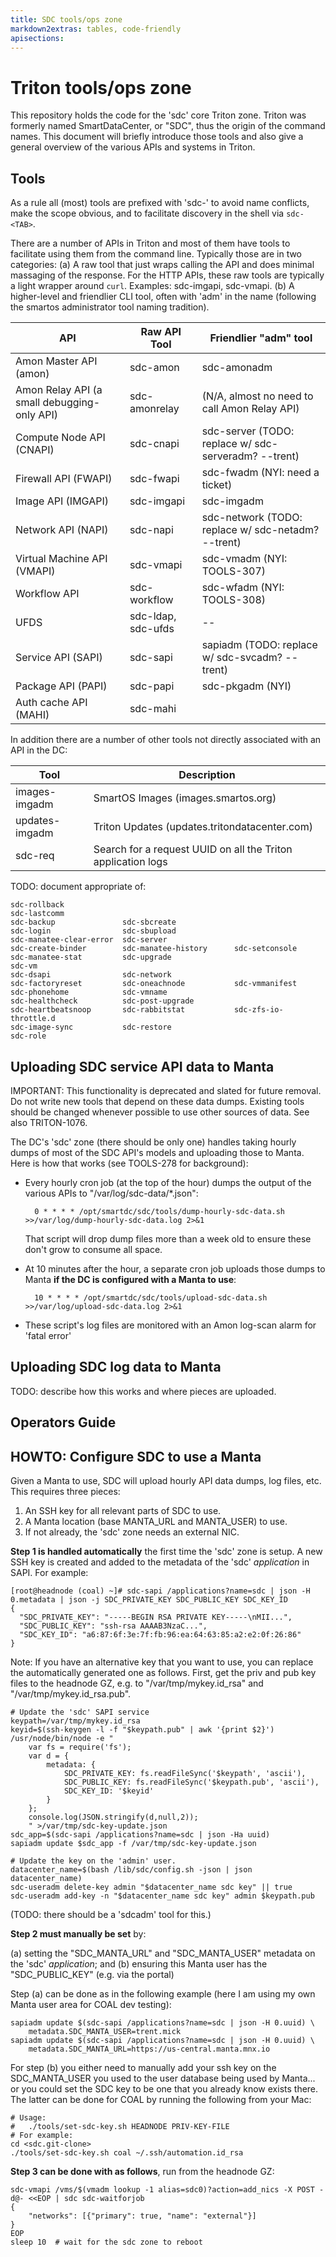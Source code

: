 ```yaml
---
title: SDC tools/ops zone
markdown2extras: tables, code-friendly
apisections:
---
```

<!--
    This Source Code Form is subject to the terms of the Mozilla Public
    License, v. 2.0. If a copy of the MPL was not distributed with this
    file, You can obtain one at http://mozilla.org/MPL/2.0/.
-->

<!--
    Copyright 2020 Joyent, Inc.
    Copyright 2024 MNX Cloud, Inc.
-->

# Triton tools/ops zone

This repository holds the code for the 'sdc' core Triton zone. Triton was
formerly named SmartDataCenter, or "SDC", thus the origin of the command names.
This document will briefly introduce those tools and also give a general
overview of the various APIs and systems in Triton.

## Tools

As a rule all (most) tools are prefixed with 'sdc-' to avoid name conflicts,
make the scope obvious, and to facilitate discovery in the shell via
`sdc-<TAB>`.

There are a number of APIs in Triton and most of them have tools to facilitate
using them from the command line. Typically those are in two categories:
(a) A raw tool that just wraps calling the API and does minimal massaging of
the response. For the HTTP APIs, these raw tools are typically a light wrapper
around `curl`. Examples: sdc-imgapi, sdc-vmapi. (b) A higher-level and
friendlier CLI tool, often with 'adm' in the name (following the smartos
administrator tool naming tradition).

| API                                         | Raw API Tool  | Friendlier "adm" tool                       |
| ------------------------------------------- | ------------- | ------------------------------------------- |
| Amon Master API (amon)                      | sdc-amon      | sdc-amonadm                                 |
| Amon Relay API (a small debugging-only API) | sdc-amonrelay | (N/A, almost no need to call Amon Relay API) |
| Compute Node API (CNAPI)                    | sdc-cnapi     | sdc-server (TODO: replace w/ sdc-serveradm? --trent) |
| Firewall API (FWAPI)                        | sdc-fwapi     | sdc-fwadm (NYI: need a ticket)              |
| Image API (IMGAPI)                          | sdc-imgapi    | sdc-imgadm                                  |
| Network API (NAPI)                          | sdc-napi      | sdc-network (TODO: replace w/ sdc-netadm? --trent) |
| Virtual Machine API (VMAPI)                 | sdc-vmapi     | sdc-vmadm (NYI: TOOLS-307)                  |
| Workflow API                                | sdc-workflow  | sdc-wfadm (NYI: TOOLS-308)                  |
| UFDS                                        | sdc-ldap, sdc-ufds | --                                     |
| Service API (SAPI)                          | sdc-sapi      | sapiadm (TODO: replace w/ sdc-svcadm? --trent) |
| Package API (PAPI)                          | sdc-papi      | sdc-pkgadm (NYI)                            |
| Auth cache API (MAHI)                       | sdc-mahi      |                                             |

In addition there are a number of other tools not directly associated with
an API in the DC:

| Tool           | Description                                                  |
| -------------- | ------------------------------------------------------------ |
| images-imgadm  | SmartOS Images (images.smartos.org)                          |
| updates-imgadm | Triton Updates (updates.tritondatacenter.com)                |
| sdc-req        | Search for a request UUID on all the Triton application logs |

TODO: document appropriate of:

    sdc-rollback
    sdc-lastcomm
    sdc-backup               sdc-sbcreate
    sdc-login                sdc-sbupload
    sdc-manatee-clear-error  sdc-server
    sdc-create-binder        sdc-manatee-history      sdc-setconsole
    sdc-manatee-stat         sdc-upgrade
    sdc-vm
    sdc-dsapi                sdc-network
    sdc-factoryreset         sdc-oneachnode           sdc-vmmanifest
    sdc-phonehome            sdc-vmname
    sdc-healthcheck          sdc-post-upgrade
    sdc-heartbeatsnoop       sdc-rabbitstat           sdc-zfs-io-throttle.d
    sdc-image-sync           sdc-restore
    sdc-role

## Uploading SDC service API data to Manta

IMPORTANT: This functionality is deprecated and slated for future removal. Do
not write new tools that depend on these data dumps. Existing tools should be
changed whenever possible to use other sources of data. See also TRITON-1076.

The DC's 'sdc' zone (there should be only one) handles taking hourly dumps
of most of the SDC API's models and uploading those to Manta. Here is how
that works (see TOOLS-278 for background):

- Every hourly cron job (at the top of the hour) dumps the output of
  the various APIs to "/var/log/sdc-data/*.json":

        0 * * * * /opt/smartdc/sdc/tools/dump-hourly-sdc-data.sh >>/var/log/dump-hourly-sdc-data.log 2>&1

  That script will drop dump files more than a week old to ensure these don't
  grow to consume all space.

- At 10 minutes after the hour, a separate cron job uploads those dumps to Manta
  **if the DC is configured with a Manta to use**:

        10 * * * * /opt/smartdc/sdc/tools/upload-sdc-data.sh >>/var/log/upload-sdc-data.log 2>&1

- These script's log files are monitored with an Amon log-scan alarm for
  'fatal error'

## Uploading SDC log data to Manta

TODO: describe how this works and where pieces are uploaded.

## Operators Guide

## HOWTO: Configure SDC to use a Manta

Given a Manta to use, SDC will upload hourly API data dumps, log files,
etc. This requires three pieces:

1. An SSH key for all relevant parts of SDC to use.
2. A Manta location (base MANTA_URL and MANTA_USER) to use.
3. If not already, the 'sdc' zone needs an external NIC.

**Step 1 is handled automatically** the first time the 'sdc' zone is setup. A
new SSH key is created and added to the metadata of the 'sdc' *application*
in SAPI. For example:

    [root@headnode (coal) ~]# sdc-sapi /applications?name=sdc | json -H 0.metadata | json -j SDC_PRIVATE_KEY SDC_PUBLIC_KEY SDC_KEY_ID
    {
      "SDC_PRIVATE_KEY": "-----BEGIN RSA PRIVATE KEY-----\nMII...",
      "SDC_PUBLIC_KEY": "ssh-rsa AAAAB3NzaC...",
      "SDC_KEY_ID": "a6:87:6f:3e:7f:fb:96:ea:64:63:85:a2:e2:0f:26:86"
    }

Note: If you have an alternative key that you want to use, you can replace the
automatically generated one as follows. First, get the priv and pub key files
to the headnode GZ, e.g. to "/var/tmp/mykey.id_rsa" and
"/var/tmp/mykey.id_rsa.pub".

    # Update the 'sdc' SAPI service
    keypath=/var/tmp/mykey.id_rsa
    keyid=$(ssh-keygen -l -f "$keypath.pub" | awk '{print $2}')
    /usr/node/bin/node -e "
        var fs = require('fs');
        var d = {
            metadata: {
                SDC_PRIVATE_KEY: fs.readFileSync('$keypath', 'ascii'),
                SDC_PUBLIC_KEY: fs.readFileSync('$keypath.pub', 'ascii'),
                SDC_KEY_ID: '$keyid'
            }
        };
        console.log(JSON.stringify(d,null,2));
        " >/var/tmp/sdc-key-update.json
    sdc_app=$(sdc-sapi /applications?name=sdc | json -Ha uuid)
    sapiadm update $sdc_app -f /var/tmp/sdc-key-update.json

    # Update the key on the 'admin' user.
    datacenter_name=$(bash /lib/sdc/config.sh -json | json datacenter_name)
    sdc-useradm delete-key admin "$datacenter_name sdc key" || true
    sdc-useradm add-key -n "$datacenter_name sdc key" admin $keypath.pub

(TODO: there should be a 'sdcadm' tool for this.)

**Step 2 must manually be set** by:

(a) setting the "SDC_MANTA_URL" and "SDC_MANTA_USER" metadata on the 'sdc'
    *application*; and
(b) ensuring this Manta user has the "SDC_PUBLIC_KEY" (e.g. via the portal)

Step (a) can be done as in the following example (here I am using my own
Manta user area for COAL dev testing):

    sapiadm update $(sdc-sapi /applications?name=sdc | json -H 0.uuid) \
        metadata.SDC_MANTA_USER=trent.mick
    sapiadm update $(sdc-sapi /applications?name=sdc | json -H 0.uuid) \
        metadata.SDC_MANTA_URL=https://us-central.manta.mnx.io

For step (b) you either need to manually add your ssh key on the SDC_MANTA_USER
you used to the user database being used by Manta... or you could set the
SDC key to be one that you already know exists there. The latter can be done
for COAL by running the following from your Mac:

    # Usage:
    #   ./tools/set-sdc-key.sh HEADNODE PRIV-KEY-FILE
    # For example:
    cd <sdc.git-clone>
    ./tools/set-sdc-key.sh coal ~/.ssh/automation.id_rsa

**Step 3 can be done with as follows**, run from the headnode GZ:

    sdc-vmapi /vms/$(vmadm lookup -1 alias=sdc0)?action=add_nics -X POST -d@- <<EOP | sdc sdc-waitforjob
    {
        "networks": [{"primary": true, "name": "external"}]
    }
    EOP
    sleep 10  # wait for the sdc zone to reboot
